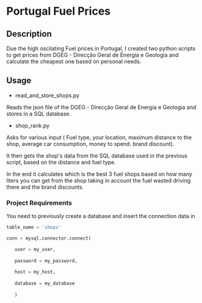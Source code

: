 # Portugal Fuel Prices

## Description

Due the high oscilating Fuel prices in Portugal, I created two python scripts to get prices from DGEG - Direcção Geral de Energia e Geologia and calculate the cheapest one based on personal needs.


## Usage

- read_and_store_shops.py 

Reads the json file of the DGEG - Direcção Geral de Energia e Geologia and stores in a SQL database.

- shop_rank.py

Asks for various input ( Fuel type, your location, maximum distance to the shop, average car consumption, money to spend. brand discount).

It then gets the shop's data from the SQL database used in the previous script, based on the distance and fuel type.

In the end it calculates which is the best 3 fuel shops based on how many liters you can get from the shop taking in account the fuel wasted driving there and the brand discounts.

### Project Requirements

You need to previously create a database and insert the connection data in 


```python
table_name = 'shops'

conn = mysql.connector.connect(

   user = my_user, 
   
   password = my_password,
   
   host = my_host, 
   
   database = my_database
   
   )
